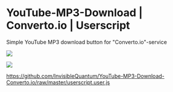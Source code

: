 # YouTube-MP3-Download | Converto.io | Userscript
Simple YouTube MP3 download button for "Converto.io"-service

[![](https://raw.githubusercontent.com/InvisibleQuantum/YouTube-MP3-Download-Converto.io/master/install.jpg)](https://github.com/InvisibleQuantum/YouTube-MP3-Download-Converto.io/raw/master/userscript.user.js)

[![](https://greasyfork.org/packs/media/images/blacklogo96-b2384000fca45aa17e45eb417cbcbb59.png)](https://greasyfork.org/scripts/30633)

https://github.com/InvisibleQuantum/YouTube-MP3-Download-Converto.io/raw/master/userscript.user.js
